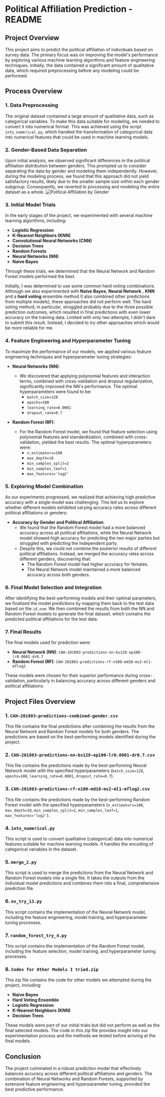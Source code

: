 # Political Affiliation Prediction - README

## Project Overview

This project aims to predict the political affiliation of individuals based on survey data. The primary focus was on improving the model's performance by exploring various machine learning algorithms and feature engineering techniques. Initially, the data contained a significant amount of qualitative data, which required preprocessing before any modeling could be performed.

## Process Overview

### 1. Data Preprocessing

The original dataset contained a large amount of qualitative data, such as categorical variables. To make this data suitable for modeling, we needed to convert it into numerical format. This was achieved using the script `into_numerical.py`, which handled the transformation of categorical data into numerical features that could be used in machine learning models.

### 2. Gender-Based Data Separation

Upon initial analysis, we observed significant differences in the political affiliation distribution between genders. This prompted us to consider separating the data by gender and modeling them independently. However, during the modeling process, we found that this approach did not yield satisfactory results, likely due to the smaller sample size within each gender subgroup. Consequently, we reverted to processing and modeling the entire dataset as a whole.
![Political Affiliation by Gender](political_affiliation_by_gender.png)

### 3. Initial Model Trials

In the early stages of the project, we experimented with several machine learning algorithms, including:

- **Logistic Regression**
- **K-Nearest Neighbors (KNN)**
- **Convolutional Neural Networks (CNN)**
- **Decision Trees**
- **Random Forests**
- **Neural Networks (NN)**
- **Naive Bayes**

Through these trials, we determined that the Neural Network and Random Forest models performed the best. 

Initially, I was determined to use some common hard voting combinations. Although we also experimented with **Naive Bayes**, **Neural Network** , **KNN** and a **hard voting** ensemble method (I also combined other predictions from multiple models), these approaches did not perform well. The hard voting method, in particular, struggled probably due to the three possible prediction outcomes, which resulted in final predictions with even lower accuracy on the training data. Limited with only two attempts, I didn't dare to submit this result. Instead, I decided to try other approaches which would be more reliable for me.

### 4. Feature Engineering and Hyperparameter Tuning

To maximize the performance of our models, we applied various feature engineering techniques and hyperparameter tuning strategies:

- **Neural Networks (NN)**:
  - We discovered that applying polynomial features and interaction terms, combined with cross-validation and dropout regularization, significantly improved the NN's performance. The optimal hyperparameters were found to be:
    - `batch_size=128`
    - `epochs=100`
    - `learning_rate=0.0001`
    - `dropout_rate=0.7`

- **Random Forest (RF)**:
  - For the Random Forest model, we found that feature selection using polynomial features and standardization, combined with cross-validation, yielded the best results. The optimal hyperparameters were:
    - `n_estimators=100`
    - `max_depth=10`
    - `min_samples_split=2`
    - `min_samples_leaf=1`
    - `max_features='log2'`

### 5. Exploring Model Combination

As our experiments progressed, we realized that achieving high predictive accuracy with a single model was challenging. This led us to explore whether different models exhibited varying accuracy rates across different political affiliations or genders:

- **Accuracy by Gender and Political Affiliation**:
  - We found that the Random Forest model had a more balanced accuracy across all political affiliations, while the Neural Network model showed high accuracy for predicting the two major parties but struggled with predicting the Independent party.
  - Despite this, we could not combine the posterior results of different political affiliations. Instead, we merged the accuracy rates across different genders, discovering that:
    - The Random Forest model had higher accuracy for females.
    - The Neural Network model maintained a more balanced accuracy across both genders.

### 6. Final Model Selection and Integration

After identifying the best-performing models and their optimal parameters, we finalized the model predictions by mapping them back to the test data based on the `id_num`. We then combined the results from both the NN and Random Forest models to generate the final dataset, which contains the predicted political affiliations for the test data.

### 7. Final Results

The final models used for prediction were:
- **Neural Network (NN)**: `CAH-201803-predictions-nn-bs128-ep100-lr0.0001-dr0.7`
- **Random Forest (RF)**: `CAH-201803-predictions-rf-n100-md10-ms2-ml1-mflog2`

These models were chosen for their superior performance during cross-validation, particularly in balancing accuracy across different genders and political affiliations.

## Project Files Overview

### 1. `CAH-201803-predictions-combined-gender.csv`
This file contains the final predictions after combining the results from the Neural Network and Random Forest models for both genders. The predictions are based on the best-performing models identified during the project.

### 2. `CAH-201803-predictions-nn-bs128-ep100-lr0.0001-dr0.7.csv`
This file contains the predictions made by the best-performing Neural Network model with the specified hyperparameters (`batch_size=128`, `epochs=100`, `learning_rate=0.0001`, `dropout_rate=0.7`).

### 3. `CAH-201803-predictions-rf-n100-md10-ms2-ml1-mflog2.csv`
This file contains the predictions made by the best-performing Random Forest model with the specified hyperparameters (`n_estimators=100`, `max_depth=10`, `min_samples_split=2`, `min_samples_leaf=1`, `max_features='log2'`).

### 4. `into_numerical.py`
This script is used to convert qualitative (categorical) data into numerical features suitable for machine learning models. It handles the encoding of categorical variables in the dataset.

### 5. `merge_2.py`
This script is used to merge the predictions from the Neural Network and Random Forest models into a single file. It takes the outputs from the individual model predictions and combines them into a final, comprehensive prediction file.

### 6. `nn_try_13.py`
This script contains the implementation of the Neural Network model, including the feature engineering, model training, and hyperparameter tuning processes.

### 7. `random_forest_try_4.py`
This script contains the implementation of the Random Forest model, including the feature selection, model training, and hyperparameter tuning processes.

### 8. `Codes for Other Models I tried.zip`
This zip file contains the code for other models we attempted during the project, including:

- **Naive Bayes**
- **Hard Voting Ensemble**
- **Logistic Regression**
- **K-Nearest Neighbors (KNN)**
- **Decision Trees**

These models were part of our initial trials but did not perform as well as the final selected models. The code in this zip file provides insight into our experimentation process and the methods we tested before arriving at the final models.

## Conclusion

The project culminated in a robust prediction model that effectively balances accuracy across different political affiliations and genders. The combination of Neural Networks and Random Forests, supported by extensive feature engineering and hyperparameter tuning, provided the best predictive performance.


